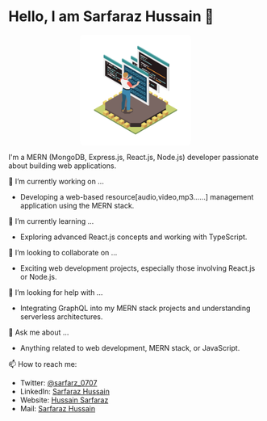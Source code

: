 # Hello, I am Sarfaraz Hussain 👋

<p align="center">
  <img src="/user.png" alt="pvm-77" style="display: block; margin-left: auto; margin-right: auto; width: 220px; border-radius: 8px;">
</p>

I'm a MERN (MongoDB, Express.js, React.js, Node.js) developer passionate about building web applications.

🔭 I’m currently working on ...
- Developing a web-based resource[audio,video,mp3......] management application using the MERN stack.

🌱 I’m currently learning ...
- Exploring advanced React.js concepts and working with TypeScript.

💃 I’m looking to collaborate on ...
- Exciting web development projects, especially those involving React.js or Node.js.

🤔 I’m looking for help with ...
- Integrating GraphQL into my MERN stack projects and understanding serverless architectures.

💬 Ask me about ...
- Anything related to web development, MERN stack, or JavaScript.

📫 How to reach me:
- Twitter: [@sarfarz_0707](https://twitter.com/sarfaraz_0707)
- LinkedIn: [Sarfaraz Hussain](https://www.linkedin.com/in/sarfaraz-hussain-820033130/)
- Website: [Hussain Sarfaraz](#)
- Mail: [Sarfaraz Hussain](sfzalig@gmail.com)




















